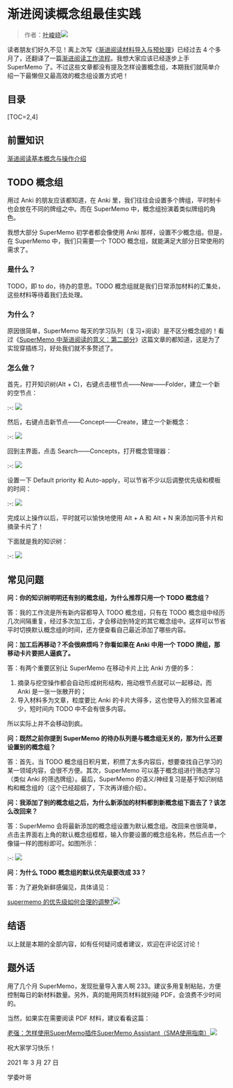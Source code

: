 # 渐进阅读概念组最佳实践

> 作者：[叶峻峣![](../images/external-ltr.svg)](https://www.zhihu.com/people/L.M.Sherlock)

读者朋友们好久不见！离上次写《[渐进阅读材料导入与预处理](./2450595)》已经过去 4 个多月了，还翻译了一篇[渐进阅读工作流程](./2450597)。我想大家应该已经逐步上手 SuperMemo 了。不过这些文章都没有提及怎样设置概念组，本期我们就简单介绍一下最懒但又最高效的概念组设置方式吧！

## 目录

[TOC=2,4]

## 前置知识

[渐进阅读基本概念与操作介绍](./2450594)

## TODO 概念组

用过 Anki 的朋友应该都知道，在 Anki 里，我们往往会设置多个牌组，平时制卡也会放在不同的牌组之中。而在 SuperMemo 中，概念组扮演着类似牌组的角色。

我想大部分 SuperMemo 初学者都会像使用 Anki 那样，设置不少概念组。但是，在 SuperMemo 中，我们只需要一个 TODO 概念组，就能满足大部分日常使用的需求了。

### 是什么？

TODO，即 to do，待办的意思。TODO 概念组就是我们日常添加材料的汇集处，这些材料等待着我们去处理。

### 为什么？

原因很简单，SuperMemo 每天的学习队列（复习+阅读）是不区分概念组的！看过《[SuperMemo 中渐进阅读的意义：第二部分](./2450558)》这篇文章的都知道，这是为了实现穿插练习，好处我们就不多赘述了。

### 怎么做？

首先，打开知识树(Alt + C)，右键点击根节点——New——Folder，建立一个新的空节点：

:-: ![](../images/v2-fe460b90a745c1caeb081931363e1930_1440w.png)

然后，右键点击新节点——Concept——Create，建立一个新概念：

:-: ![](../images/v2-d91844e95c64836092f7f1ae599c7fd9_1440w.png)

回到主界面，点击 Search——Concepts，打开概念管理器：

:-: ![](../images/v2-999ab61f2ff38c6fa13bc652b4a7809a_1440w.png)

设置一下 Default priority 和 Auto-apply，可以节省不少以后调整优先级和模板的时间：

:-: ![](../images/v2-08bf3d1f297d7dbb7ea5b743a2a3a18f_1440w.png)

完成以上操作以后，平时就可以愉快地使用 Alt + A 和 Alt + N 来添加问答卡片和摘录卡片了！

下面就是我的知识树：

:-: ![](../images/v2-c184be490ea178b76ce3083b6ef28109_1440w.png)

## 常见问题

**问：你的知识树明明还有别的概念组，为什么推荐只用一个 TODO 概念组？**

答：我的工作流是所有新内容都导入 TODO 概念组，只有在 TODO 概念组中经历几次间隔重复，经过多次加工后，才会移动到特定的其它概念组中。这样可以节省平时切换默认概念组的时间，还方便查看自己最近添加了哪些内容。

**问：加工后再移动？不会很麻烦吗？你看如果在 Anki 中用一个 TODO 牌组，那移动卡片要把人逼疯了。**

答：有两个重要区别让 SuperMemo 在移动卡片上比 Anki 方便的多：

1.  摘录与挖空操作都会自动形成树形结构，拖动根节点就可以一起移动，而 Anki 是一张一张散开的；
2.  导入材料多为文章，粒度要比 Anki 的卡片大得多，这也使导入的频次显著减少，短时间内 TODO 中不会有很多内容。

所以实际上并不会移动到疯。

**问：既然之前你提到 SuperMemo 的待办队列是与概念组无关的，那为什么还要设置别的概念组？**

答：首先，当 TODO 概念组日积月累，积攒了太多内容后，想要查找自己学习的某一领域内容，会很不方便。其次，SuperMemo 可以基于概念组进行筛选学习（类似 Anki 的筛选牌组）。最后，SuperMemo 的语义/神经复习是基于知识树结构和概念组的（这个已经超纲了，下次再详细介绍）。

**问：我添加了别的概念组之后，为什么新添加的材料都到新概念组下面去了？该怎么改回来？**

答：SuperMemo 会将最新添加的概念组设置为默认概念组。改回来也很简单，点击主界面右上角的默认概念组框框，输入你要设置的概念组名称，然后点击一个像锚一样的图标即可。如图所示：

:-: ![](../images/v2-1ec20851d9a1c3ded8897c0e70255c9e_1440w.png)

**问：为什么 TODO 概念组的默认优先级要改成 33？**

答：为了避免新鲜感偏见，具体请见：

[supermemo 的优先级如何合理的调整?![](../images/external-ltr.svg)](https://www.zhihu.com/question/439603827/answer/1796163729)

## 结语

以上就是本期的全部内容，如有任何疑问或者建议，欢迎在评论区讨论！

## 题外话

用了几个月 SuperMemo，发现批量导入害人啊 233。建议多用复制粘贴，方便控制每日的新材料数量。另外，真的能用网页材料就别碰 PDF，会浪费不少时间的。

当然，如果实在需要阅读 PDF 材料，建议看看这篇：

[老强：怎样使用SuperMemo插件SuperMemo Assistant（SMA使用指南）![](../images/external-ltr.svg)](https://zhuanlan.zhihu.com/p/328137848)

祝大家学习快乐！

2021 年 3 月 27 日

学委叶哥